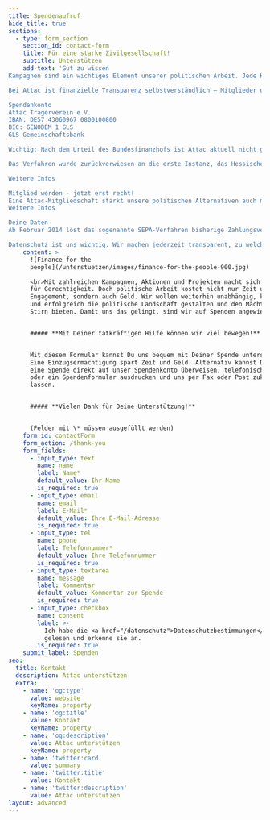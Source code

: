 ```yaml
---
title: Spendenaufruf
hide_title: true
sections:
  - type: form_section
    section_id: contact-form
    title: Für eine starke Zivilgesellschaft!
    subtitle: Unterstützen
    add-text: 'Gut zu wissen
Kampagnen sind ein wichtiges Element unserer politischen Arbeit. Jede Kampagne bringt uns unseren Visionen ein Stückchen näher. Weitere Infos

Bei Attac ist finanzielle Transparenz selbstverständlich – Mitglieder und Spender_innen haben ein Recht darauf zu erfahren, was mit ihrem Geld geschieht. Deshalb kann jede_r einen Blick auf unsere Finanzen werfen. Weitere Infos

Spendenkonto
Attac Trägerverein e.V.
IBAN: DE57 43060967 0800100800
BIC: GENODEM 1 GLS
GLS Gemeinschaftsbank

Wichtig: Nach dem Urteil des Bundesfinanzhofs ist Attac aktuell nicht gemeinnützig, Spenden können somit steuerlich nicht geltend gemacht werden.

Das Verfahren wurde zurückverwiesen an die erste Instanz, das Hessische Finanzgericht. Dessen erneute Entscheidung steht noch aus.

Weitere Infos

Mitglied werden - jetzt erst recht!
Eine Attac-Mitgliedschaft stärkt unsere politischen Alternativen auch mit Deiner Stimme. Mit wenigen Klicks kannst Du hier Attac-Mitglied werden und unseren Forderungen mehr Gewicht verleihen!
Weitere Infos

Deine Daten
Ab Februar 2014 löst das sogenannte SEPA-Verfahren bisherige Zahlungsverfahren ab. Es betrifft alle Zahlungsvorgänge – und damit auch alle Überweisungen und Einzüge zugunsten von Attac. Wir haben einige Informationen dazu zusammengestellt. Weitere Infos

Datenschutz ist uns wichtig. Wir machen jederzeit transparent, zu welchen Zwecken wir Deine Daten verwenden. Wir speichern niemals Daten ohne Dein Einverständnis und ausschließlich bei Diensten, die das zwingend erfordern. Weitere Infos'
    content: >
      ![Finance for the
      people](/unterstuetzen/images/finance-for-the-people-900.jpg)  

      <br>Mit zahlreichen Kampagnen, Aktionen und Projekten macht sich Attac stark
      für Gerechtigkeit. Doch politische Arbeit kostet nicht nur Zeit und
      Engagement, sondern auch Geld. Wir wollen weiterhin unabhängig, kreativ
      und erfolgreich die politische Landschaft gestalten und den Mächtigen die
      Stirn bieten. Damit uns das gelingt, sind wir auf Spenden angewiesen.


      ##### **Mit Deiner tatkräftigen Hilfe können wir viel bewegen!**


      Mit diesem Formular kannst Du uns bequem mit Deiner Spende unterstützen.
      Eine Einzugsermächtigung spart Zeit und Geld! Alternativ kannst Du auch
      eine Spende direkt auf unser Spendenkonto überweisen, telefonisch spenden
      oder ein Spendenformular ausdrucken und uns per Fax oder Post zukommen
      lassen.


      ##### **Vielen Dank für Deine Unterstützung!**


      (Felder mit \* müssen ausgefüllt werden)
    form_id: contactForm
    form_action: /thank-you
    form_fields:
      - input_type: text
        name: name
        label: Name*
        default_value: Ihr Name
        is_required: true
      - input_type: email
        name: email
        label: E-Mail*
        default_value: Ihre E-Mail-Adresse
        is_required: true
      - input_type: tel
        name: phone
        label: Telefonnummer*
        default_value: Ihre Telefonnummer
        is_required: true
      - input_type: textarea
        name: message
        label: Kommentar
        default_value: Kommentar zur Spende
        is_required: true
      - input_type: checkbox
        name: consent
        label: >-
          Ich habe die <a href="/datenschutz">Datenschutzbestimmungen</a>
          gelesen und erkenne sie an.
        is_required: true
    submit_label: Spenden
seo:
  title: Kontakt
  description: Attac unterstützen
  extra:
    - name: 'og:type'
      value: website
      keyName: property
    - name: 'og:title'
      value: Kontakt
      keyName: property
    - name: 'og:description'
      value: Attac unterstützen
      keyName: property
    - name: 'twitter:card'
      value: summary
    - name: 'twitter:title'
      value: Kontakt
    - name: 'twitter:description'
      value: Attac unterstützen
layout: advanced
---
```

